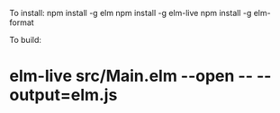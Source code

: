 To install:
npm install -g elm
npm install -g elm-live
npm install -g elm-format

To build:
# elm-live src/Main.elm --open -- --output=elm.js
